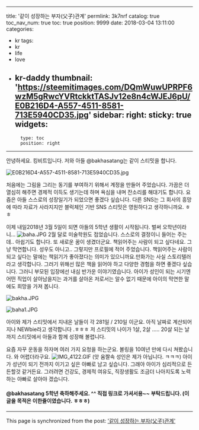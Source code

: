
---
title: '같이 성장하는 부자(父子)관계'
permlink: 3k7nrf
catalog: true
toc_nav_num: true
toc: true
position: 9999
date: 2018-03-04 13:11:00
categories:
- kr
tags:
- kr
- life
- love
- kr-daddy
thumbnail: 'https://steemitimages.com/DQmWuwUPRPF6wzM5gRwcYVRtckktTASJv12e8n4cWJEJ6pU/E0B216D4-A557-4511-8581-713E5940CD35.jpg'
sidebar:
    right:
        sticky: true
widgets:
    -
        type: toc
        position: right
---


안녕하세요. 킹비트입니다. 
저와 아들 @bakhasatang는 같이 스티밋을 합니다. 

![E0B216D4-A557-4511-8581-713E5940CD35.jpg](https://steemitimages.com/DQmWuwUPRPF6wzM5gRwcYVRtckktTASJv12e8n4cWJEJ6pU/E0B216D4-A557-4511-8581-713E5940CD35.jpg)

처음에는 그림을 그리는 동기를 부여하기 위해서 계정을 만들어 주었습니다. 
가끔은 더 열심히 해주면 경제적 이득도 생기는데 하며 욕심을 내며 잔소리를 해대기도 합니다. 
요즘은 아들 스스로의 성장일기가 되었으면 좋겠다 싶습니다.  다른 SNS는 그 회사의 흥망에 따라 
자료가 사라지지만 블럭체인 기반 SNS 스티밋은 영원하다고 생각하니까요. ㅎㅎ

이제 내일2018년 3월 5일이 되면 아들의 5학년 생활이 시작됩니다. 벌써 오학년이라니...
![baha.JPG](https://steemitimages.com/DQmVYpDoieHMWBbu5VgMEHtbhQjzvhMSrJ1Ju9H7ddjZoh2/baha.JPG)
2월 달로 미술학원도 접었습니다. 스스로의 결정이니 들어는 주는데.. 아쉽기도 합니다. 
또 새로운 꿈이 생겼더군요. 책읽어주는 사람이 되고 싶다네요. 그냥 막연합니다. 성우도 아니고..
그렇지만 프로필에 적어 주었습니다. 책읽어주는 사람이 되고 싶다는 말에는 책읽기가 좋아졌다는 의미가 있으니까요.만화가는 사실 스토리텔러라고 생각합니다. 그러기 위해선 많은 책을 읽어야 하고 다양한 경험을 하면 좋겠다 싶습니다.  그러니 부모된 입장에선 내심 반가운 이야기였습니다. 
아이가 성인이 되는 시기엔 어떤 직업이 살아남을지는 과거를 살아온 저로서는 알수 없기 때문에 아이의 막연한 말에도 희망을 가져 봅니다. 

![bakha.JPG](https://steemitimages.com/DQmWyno5jcu9kcdPTz32ySVr5kgfMwHQFb3fKVoFBLim6Tk/bakha.JPG)

![baha1.JPG](https://steemitimages.com/DQmdmFfiSVEFcmooFH8gf96qaozyavV4UPojSAsSNp21EX5/baha1.JPG)

아이와 제가 스티밋에서 지내온 날들이 각 281일 / 210일 이군요. 아직 날짜로 계산되어지나 NEWbie라고 생각합니다 .ㅎㅎㅎ 저 스티밋의 나이가 1살, 2살 ..... 20살 되는 날까지 스티밋에서 아들과 함께 성장해 볼렵니다. 

요즘 자꾸 운동을 하자며 여러 가지 요청을 하는군요. 볼링을 10여년 만에 다시 쳐봤습니다. 와 어렵더라구요. 
![IMG_4122.GIF](https://steemitimages.com/DQmNMGAeCidk3Z7fxcELgMCrfRS6wVwW7MEunk4TmoqFZ91/IMG_4122.GIF)
(앗 움짤속 성인은 제가 아닙니다. ㅋㅋㅋ)
아이가 성년이 되기 전까지 이기고 싶은 아빠로 남고 싶습니다. 그래야 아이가 심리적으로 든든할것 같거든요. 
그러려면 건강도, 경제적 여유도, 직장생활도 조금더 나아지도록 노력하는 아빠로 살아야 겠습니다. 

#### @bakhasatang 5학년 축하해주세요. ^^  직접 링크로 가셔서용~~  부탁드립니다. (이글을 목적은 이한줄이였습니다. ㅎㅎㅎ)

- - -

This page is synchronized from the post: ['같이 성장하는 부자(父子)관계'](https://steemit.com/@kingbit/3k7nrf)
